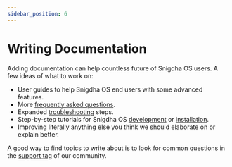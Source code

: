```yaml
---
sidebar_position: 6
---
```

# Writing Documentation

Adding documentation can help countless future of Snigdha OS users. A few ideas of what to work on:

- User guides to help Snigdha OS end users with some advanced features.
- More [frequently asked questions](/introduction/faqs).
- Expanded [troubleshooting](/category/troubleshoot) steps.
- Step-by-step tutorials for Snigdha OS [development](/category/developers-guide) or [installation](/category/installation). 
- Improving literally anything else you think we should elaborate on or explain better.

A good way to find topics to write about is to look for common questions in the [support tag](https://forum.snigdhaos.org/t/support) of our community.
